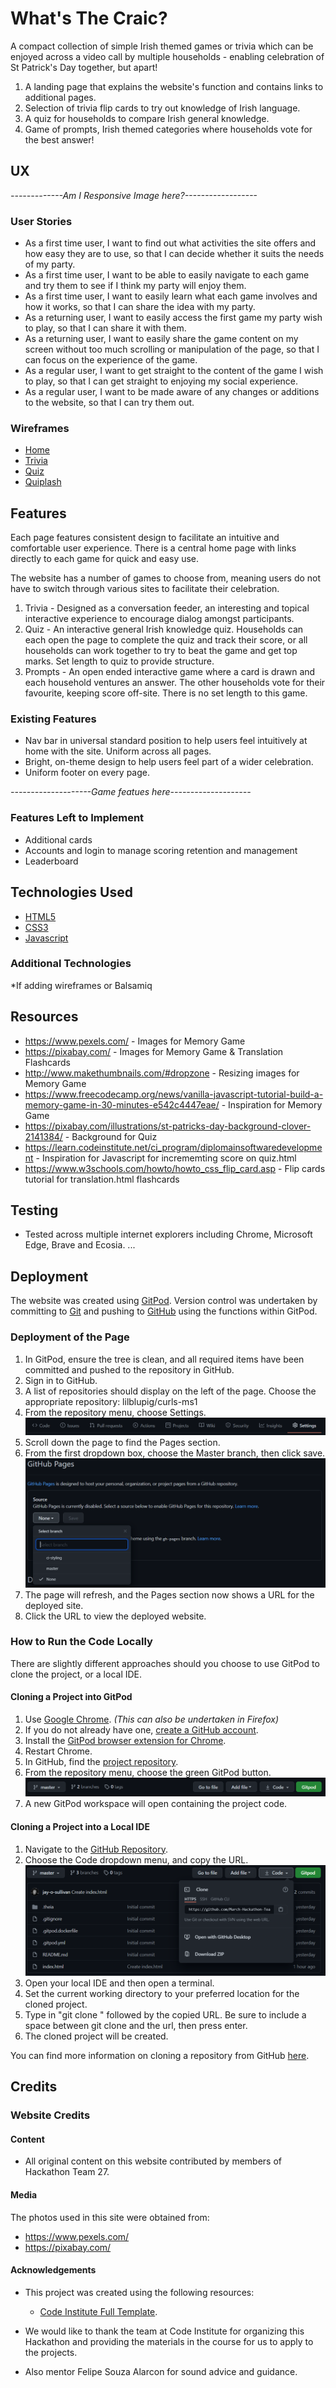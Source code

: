 # What's The Craic?

A compact collection of simple Irish themed games or trivia which can be enjoyed across a video call by multiple households - enabling celebration of St Patrick's Day together, but apart!

1. A landing page that explains the website's function and contains links to additional pages. 
1. Selection of trivia flip cards to try out knowledge of Irish language.
2. A quiz for households to compare Irish general knowledge.
3. Game of prompts, Irish themed categories where households vote for the best answer!

## UX

*-------------Am I Responsive Image here?------------------*

### User Stories
* As a first time user, I want to find out what activities the site offers and how easy they are to use, so that I can decide whether it suits the needs of my party.
* As a first time user, I want to be able to easily navigate to each game and try them to see if I think my party will enjoy them.
* As a first time user, I want to easily learn what each game involves and how it works, so that I can share the idea with my party.
* As a returning user, I want to easily access the first game my party wish to play, so that I can share it with them.
* As a returning user, I want to easily share the game content on my screen without too much scrolling or manipulation of the page, so that I can focus on the experience of the game.
* As a regular user, I want to get straight to the content of the game I wish to play, so that I can get straight to enjoying my social experience.
* As a regular user, I want to be made aware of any changes or additions to the website, so that I can try them out.

### Wireframes
* [Home](#)
* [Trivia](#)
* [Quiz](#)
* [Quiplash](#)

## Features
Each page features consistent design to facilitate an intuitive and comfortable user experience.  There is a central home page with links directly to each game for quick and easy use.

The website has a number of games to choose from, meaning users do not have to switch through various sites to facilitate their celebration.
1. Trivia - Designed as a conversation feeder, an interesting and topical interactive experience to encourage dialog amongst participants.
2. Quiz - An interactive general Irish knowledge quiz.  Households can each open the page to complete the quiz and track their score, or all households can work together to try to beat the game and get top marks.  Set length to quiz to provide structure.
3. Prompts - An open ended interactive game where a card is drawn and each household ventures an answer.  The other households vote for their favourite, keeping score off-site.  There is no set length to this game.

### Existing Features
* Nav bar in universal standard position to help users feel intuitively at home with the site.  Uniform across all pages.
* Bright, on-theme design to help users feel part of a wider celebration.
* Uniform footer on every page.

*--------------------Game featues here--------------------*

### Features Left to Implement
* Additional cards
* Accounts and login to manage scoring retention and management
* Leaderboard

## Technologies Used
* [HTML5](https://en.wikipedia.org/wiki/HTML5)
* [CSS3](https://www.w3.org/TR/2001/WD-css3-roadmap-20010523/)
* [Javascript](https://www.javascript.com/)

### Additional Technologies
*If adding wireframes or Balsamiq

## Resources
* https://www.pexels.com/ - Images for Memory Game
* https://pixabay.com/ - Images for Memory Game & Translation Flashcards
* http://www.makethumbnails.com/#dropzone - Resizing images for Memory Game
* https://www.freecodecamp.org/news/vanilla-javascript-tutorial-build-a-memory-game-in-30-minutes-e542c4447eae/ - Inspiration for Memory Game
* https://pixabay.com/illustrations/st-patricks-day-background-clover-2141384/ - Background for Quiz 
* https://learn.codeinstitute.net/ci_program/diplomainsoftwaredevelopment - Inspiration for Javascript for incrememting score on quiz.html
* https://www.w3schools.com/howto/howto_css_flip_card.asp - Flip cards tutorial for translation.html flashcards
## Testing
* Tested across multiple internet explorers including Chrome, Microsoft Edge, Brave and Ecosia.
...

## Deployment
The website was created using [GitPod](https://www.gitpod.io/). Version control was undertaken by committing to [Git](https://git-scm.com/) and pushing to [GitHub](https://github.com/) using the functions within GitPod.

### Deployment of the Page
1. In GitPod, ensure the tree is clean, and all required items have been committed and pushed to the repository in GitHub.
2. Sign in to GitHub.
3. A list of repositories should display on the left of the page. Choose the appropriate repository: lilblupig/curls-ms1
4. From the repository menu, choose Settings.
![GitHub menu snip](assets/images/deploy-1.png)
5. Scroll down the page to find the Pages section.
6. From the first dropdown box, choose the Master branch, then click save.
![GitHub Pages snip](assets/images/deploy-2.png)
7. The page will refresh, and the Pages section now shows a URL for the deployed site.
8. Click the URL to view the deployed website.

### How to Run the Code Locally
There are slightly different approaches should you choose to use GitPod to clone the project, or a local IDE.

#### Cloning a Project into GitPod
1. Use [Google Chrome](https://www.google.com/intl/en_uk/chrome/). *(This can also be undertaken in Firefox)*
2. If you do not already have one, [create a GitHub account](https://github.com/join).
3. Install the [GitPod browser extension for Chrome](https://chrome.google.com/webstore/detail/gitpod-dev-environments-i/dodmmooeoklaejobgleioelladacbeki).
4. Restart Chrome.
5. In GitHub, find the [project repository](https://github.com/March-Hackathon-Team-27/Hackathon-Project-canRename-).
6. From the repository menu, choose the green GitPod button.
![GitPod button snip](assets/images/deploy-3.png)
7. A new GitPod workspace will open containing the project code.

#### Cloning a Project into a Local IDE
1. Navigate to the [GitHub Repository](https://github.com/March-Hackathon-Team-27/Hackathon-Project-canRename-).
2. Choose the Code dropdown menu, and copy the URL.
![GitHub code download snip](assets/images/deploy-4.png)
3. Open your local IDE and then open a terminal.
4. Set the current working directory to your preferred location for the cloned project.
5. Type in "git clone " followed by the copied URL. Be sure to include a space between git clone and the url, then press enter.
6. The cloned project will be created.

You can find more information on cloning a repository from GitHub [here](https://docs.github.com/en/github/creating-cloning-and-archiving-repositories/cloning-a-repository).

## Credits

### Website Credits

#### Content
* All original content on this website contributed by members of Hackathon Team 27. 

#### Media
The photos used in this site were obtained from:
* https://www.pexels.com/
* https://pixabay.com/


#### Acknowledgements
* This project was created using the following resources:
  * [Code Institute Full Template](https://github.com/Code-Institute-Org/gitpod-full-template).

* We would like to thank the team at Code Institute for organizing this Hackathon and providing the materials in the course for us to apply to the projects.
* Also mentor Felipe Souza Alarcon for sound advice and guidance. 

